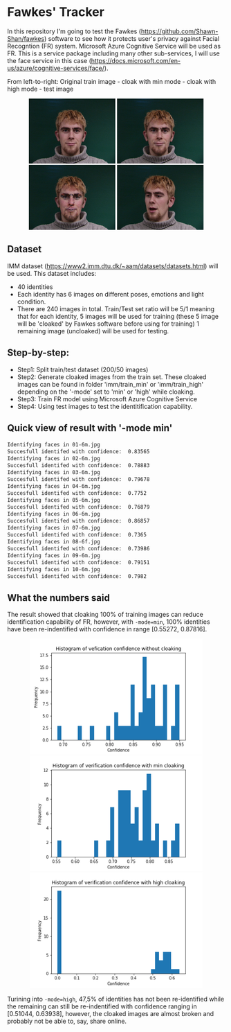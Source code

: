 # Fawkes' Tracker

In this repository I'm going to test the Fawkes (https://github.com/Shawn-Shan/fawkes) software to see how it protects user's privacy against Facial Recogntion (FR) system. Microsoft Azure Cognitive Service will be used as FR. This is a service package including many other sub-services, I will use the face service in this case (https://docs.microsoft.com/en-us/azure/cognitive-services/face/).

From left-to-right: Original train image - cloak with min mode - cloak with high mode - test image 
<p align='center'>
  <img src='https://github.com/minha12/test_fawkes/blob/master/imm/train/01-1m.jpg' width='200'>
  <img src='https://github.com/minha12/test_fawkes/blob/master/imm/train_min/01-1m_min_cloaked.png' width='200'>
  <img src='https://github.com/minha12/test_fawkes/blob/master/imm/train_high/01-1m_high_cloaked.png' width='200'>
  <img src='https://github.com/minha12/test_fawkes/blob/master/imm/test/01-6m.jpg' width='200'>
</p> 

## Dataset

IMM dataset (https://www2.imm.dtu.dk/~aam/datasets/datasets.html) will be used. This dataset includes:
- 40 identities 
- Each identity has 6 images on different poses, emotions and light condition.
- There are 240 images in total. Train/Test set ratio will be 5/1 meaning that for each identity, 5 images will be used for training (these 5 image will be 'cloaked' by Fawkes software before using for training) 1 remaining image (uncloaked) will be used for testing.

## Step-by-step:
- Step1: Split train/test dataset (200/50 images)
- Step2: Generate cloaked images from the train set. These cloaked images can be found in folder 'imm/train_min' or 'imm/train_high' depending on the '-mode' set to 'min' or 'high' while cloaking.
- Step3: Train FR model using Microsoft Azure Cognitive Service
- Step4: Using test images to test the identitification capability. 

## Quick view of result with '-mode min'

```
Identifying faces in 01-6m.jpg
Succesfull identifed with confidence:  0.83565
Identifying faces in 02-6m.jpg
Succesfull identifed with confidence:  0.78883
Identifying faces in 03-6m.jpg
Succesfull identifed with confidence:  0.79678
Identifying faces in 04-6m.jpg
Succesfull identifed with confidence:  0.7752
Identifying faces in 05-6m.jpg
Succesfull identifed with confidence:  0.76879
Identifying faces in 06-6m.jpg
Succesfull identifed with confidence:  0.86857
Identifying faces in 07-6m.jpg
Succesfull identifed with confidence:  0.7365
Identifying faces in 08-6f.jpg
Succesfull identifed with confidence:  0.73986
Identifying faces in 09-6m.jpg
Succesfull identifed with confidence:  0.79151
Identifying faces in 10-6m.jpg
Succesfull identifed with confidence:  0.7982
```

## What the numbers said
The result showed that cloaking 100% of training images can reduce identification capability of FR, however, with ```-mode=min```, 100% identities have been re-indentified with confidence in range [0.55272, 0.87816]. 

<p align='center'>
  <img src='https://github.com/minha12/test_fawkes/blob/master/confidence_hist_no_cloak.png' width='400'>
  <img src='https://github.com/minha12/test_fawkes/blob/master/confidence_hist.png' width='400'>
  <img src='https://github.com/minha12/test_fawkes/blob/master/confidence_hist_high.png' width='400'>
</p> 

Turining into ```-mode=high```, 47,5% of identities has not been re-identified while the remaining can still be re-indentified with confidence ranging in [0.51044, 0.63938], however, the cloaked images are almost broken and probably not be able to, say, share online.


